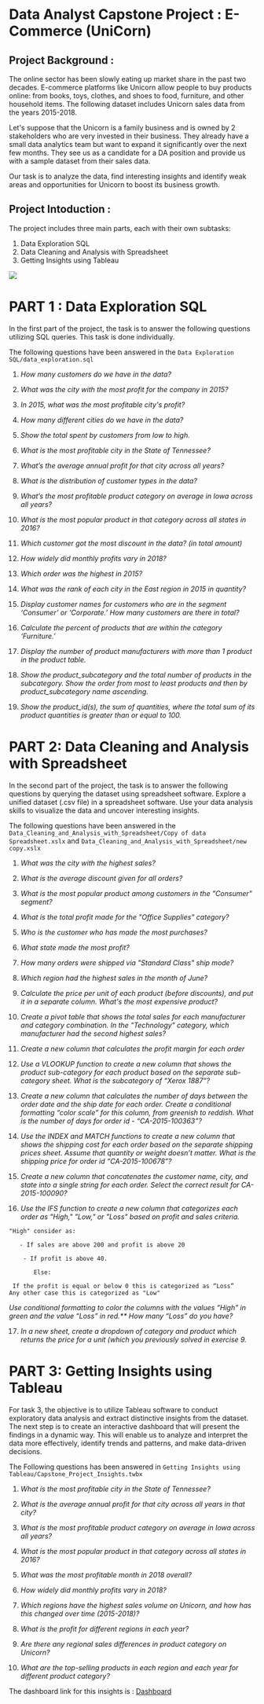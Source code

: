 # Data Analyst Capstone Project :  E-Commerce (UniCorn)
## Project Background :

The online sector has been slowly eating up market share in the past two decades. E-commerce platforms like Unicorn allow people to buy products online: from books, toys, clothes, and shoes to food, furniture, and other household items. The following dataset includes Unicorn sales data from the years 2015-2018.

Let's suppose that the Unicorn is a family business and is owned by 2 stakeholders who are very invested in their business. They already have a small data analytics team but want to expand it significantly over the next few months. They see us  as a candidate for a DA position and provide us with a sample dataset from their sales data.

Our task is to analyze the data, find interesting insights and identify weak areas and opportunities for Unicorn to boost its business growth.

## Project Intoduction :

The project includes three main parts, each with their own subtasks:

1. Data Exploration SQL
2. Data Cleaning and Analysis with Spreadsheet
3. Getting Insights using Tableau

![](https://github.com/siddhu1132/Capstone-Project-E-commerce-UniCorn-/blob/main/schema.png)

# PART 1 : Data Exploration SQL

In the first part of the project, the task is to answer the following questions utilizing SQL queries. This task is done individually.

The following questions have been answered in the ``Data Exploration SQL/data_exploration.sql``

1. _How many customers do we have in the data?_

2. _What was the city with the most profit for the company in 2015?_

3. _In 2015, what was the most profitable city's profit?_

4. _How many different cities do we have in the data?_

5. _Show the total spent by customers from low to high._

6. _What is the most profitable city in the State of Tennessee?_

7. _What’s the average annual profit for that city across all years?_

8. _What is the distribution of customer types in the data?_

9. _What’s the most profitable product category on average in Iowa across all years?_

10. _What is the most popular product in that category across all states in 2016?_
 
 11. _Which customer got the most discount in the data? (in total amount)_
 
12. _How widely did monthly profits vary in 2018?_

13. _Which order was the highest in 2015?_

14. _What was the rank of each city in the East region in 2015 in quantity?_

15. _Display customer names for customers who are in the segment ‘Consumer’ or ‘Corporate.’ How many customers are there in total?_

17. _Calculate the percent of products that are within the category ‘Furniture.’_

18. _Display the number of product manufacturers with more than 1 product in the product table._

19. _Show the product_subcategory and the total number of products in the subcategory. Show the order from most to least products and then by product_subcategory name ascending._

20. _Show the product_id(s), the sum of quantities, where the total sum of its product quantities is greater than or equal to 100._

# PART 2: Data Cleaning and Analysis with Spreadsheet

In the second part of the project, the task is to answer the following questions by querying the dataset using spreadsheet software.
Explore a unified dataset (.csv file) in a spreadsheet software. Use your data analysis skills to visualize the data and uncover interesting insights.

The following questions have been answered in the ``Data_Cleaning_and_Analysis_with_Spreadsheet/Copy of data Spreadsheet.xslx`` and ``Data_Cleaning_and_Analysis_with_Spreadsheet/new copy.xslx``

1. _What was the city with the highest sales?_

2. _What is the average discount given for all orders?_

3. _What is the most popular product among customers in the "Consumer" segment?_

4. _What is the total profit made for the "Office Supplies" category?_

5. _Who is the customer who has made the most purchases?_

6. _What state made the most profit?_

7. _How many orders were shipped via "Standard Class" ship mode?_

8. _Which region had the highest sales in the month of June?_

9. _Calculate the price per unit of each product (before discounts), and put it in a separate column. What's the most expensive product?_

10. _Create a pivot table that shows the total sales for each manufacturer and category combination. In the "Technology" category, which manufacturer had the second highest sales?_

11. _Create a new column that calculates the profit margin for each order_

12. _Use a VLOOKUP function to create a new column that shows the product sub-category for each product based on the separate sub-category sheet. What is the subcategory of “Xerox 1887”?_

13. _Create a new column that calculates the number of days between the order date and the ship date for each order. Create a conditional formatting “color scale” for this column, from greenish to reddish. What is the number of days for order id - “CA-2015-100363”?_

14. _Use the INDEX and MATCH functions to create a new column that shows the shipping cost for each order based on the separate shipping prices sheet. Assume that quantity or weight doesn’t matter. What is the shipping price for order id “CA-2015-100678”?_

15. _Create a new column that concatenates the customer name, city, and state into a single string for each order. Select the correct result for CA-2015-100090?_

16. _Use the IFS function to create a new column that categorizes each order as "High," "Low," or "Loss" based on profit and sales criteria._
```
"High" consider as:
  
   - If sales are above 200 and profit is above 20

    - If profit is above 40.

       Else:
 
 If the profit is equal or below 0 this is categorized as “Loss”
Any other case this is categorized as "Low"
```
_Use conditional formatting to color the columns with the values “High” in green and the value “Loss” in red.** 
How many “Loss” do you have?_

17. _In a new sheet, create a dropdown of category and product which returns the price for a unit (which you previously solved in exercise 9._

# PART 3: Getting Insights using Tableau

For task 3, the objective is to utilize Tableau software to conduct exploratory data analysis and extract distinctive insights from the dataset. The next step is to create an interactive dashboard that will present the findings in a dynamic way. This will enable us to analyze and interpret the data more effectively, identify trends and patterns, and make data-driven decisions.

The Following questions has been answered in ``Getting Insights using Tableau/Capstone_Project_Insights.twbx``

1. _What is the most profitable city in the State of Tennessee?_

2. _What is the average annual profit for that city across all years in that city?_

3. _What is the most profitable product category on average in Iowa across all years?_

4. _What is the most popular product in that category across all states in 2016?_

5. _What was the most profitable month in 2018 overall?_

6. _How widely did monthly profits vary in 2018?_

7. _Which regions have the highest sales volume on Unicorn, and how has this changed over time (2015-2018)?_

8. _What is the profit for different regions in each year?_

9. _Are there any regional sales differences in product category on Unicorn?_

10. _What are the top-selling products in each region and each year for different product category?_

The dashboard link for this insights is : [Dashboard](https://public.tableau.com/authoring/Capstone_project_Insights/Dashboard1#1)
